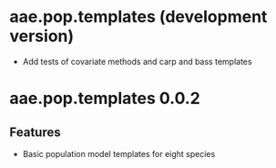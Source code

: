 # aae.pop.templates (development version)

- Add tests of covariate methods and carp and bass templates

# aae.pop.templates 0.0.2

## Features

- Basic population model templates for eight species

